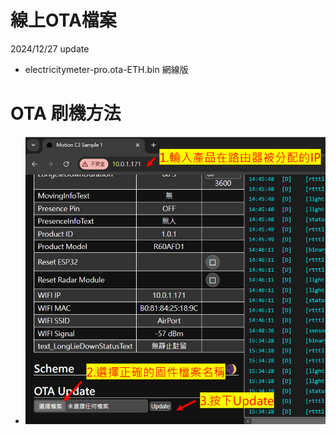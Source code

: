 # 線上OTA檔案

2024/12/27 update 

- electricitymeter-pro.ota-ETH.bin 網線版


# OTA 刷機方法
- ![Mosquitto_broker](/wall_switch/image/ota.png)  
